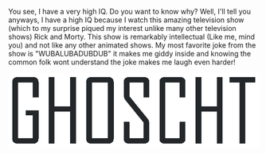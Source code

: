 You see, I have a very high IQ. Do you want to know why? Well, I'll tell you anyways, I have a high IQ because I watch this amazing television show (which to my surprise piqued my interest unlike many other television shows) Rick and Morty. This show is remarkably intellectual (Like me, mind you) and not like any other animated shows. My most favorite joke from the show is "WUBALUBADUBDUB" it makes me giddy inside and knowing the common folk wont understand the joke makes me laugh even harder!

<p align="center">
  <a href="https://www.youtube.com/watch?v=fC7oUOUEEi4">
    <img src="https://github.com/GHOSCHT/GHOSCHT/blob/master/main.gif" height=150>
  </a>
</p>
